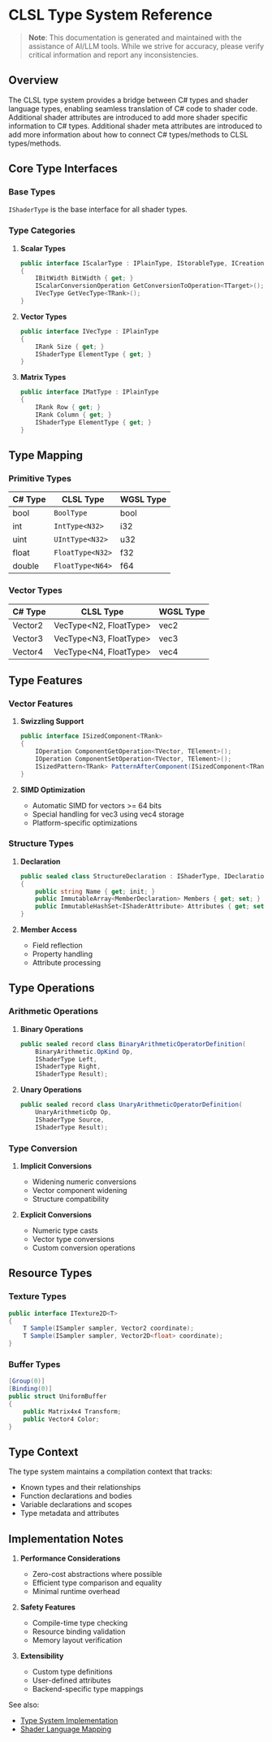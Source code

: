 # CLSL Type System Reference

> **Note**: This documentation is generated and maintained with the assistance of AI/LLM tools. While we strive for accuracy, please verify critical information and report any inconsistencies.

## Overview

The CLSL type system provides a bridge between C# types and shader language types,
enabling seamless translation of C# code to shader code.
Additional shader attributes are introduced to add more shader specific information to C# types.
Additional shader meta attributes are introduced to add more information about how to connect C# types/methods to CLSL types/methods.

## Core Type Interfaces

### Base Types

`IShaderType` is the base interface for all shader types.

### Type Categories

1. **Scalar Types**
   ```csharp
   public interface IScalarType : IPlainType, IStorableType, ICreationFixedFootprintType
   {
       IBitWidth BitWidth { get; }
       IScalarConversionOperation GetConversionToOperation<TTarget>();
       IVecType GetVecType<TRank>();
   }
   ```

2. **Vector Types**
   ```csharp
   public interface IVecType : IPlainType
   {
       IRank Size { get; }
       IShaderType ElementType { get; }
   }
   ```

3. **Matrix Types**
   ```csharp
   public interface IMatType : IPlainType
   {
       IRank Row { get; }
       IRank Column { get; }
       IShaderType ElementType { get; }
   }
   ```

## Type Mapping

### Primitive Types
| C# Type  | CLSL Type | WGSL Type |
|----------|-----------|------------|
| bool     | `BoolType`  | bool      |
| int      | `IntType<N32>`       | i32       |
| uint     | `UIntType<N32>`      | u32       |
| float    | `FloatType<N32>`      | f32       |
| double   | `FloatType<N64>`       | f64       |

### Vector Types
| C# Type     | CLSL Type            | WGSL Type |
|-------------|----------------------|------------|
| Vector2     | VecType<N2, FloatType<N32>>    | vec2<f32> |
| Vector3     | VecType<N3, FloatType<N32>>    | vec3<f32> |
| Vector4     | VecType<N4, FloatType<N32>>    | vec4<f32> |

## Type Features

### Vector Features

1. **Swizzling Support**
   ```csharp
   public interface ISizedComponent<TRank>
   {
       IOperation ComponentGetOperation<TVector, TElement>();
       IOperation ComponentSetOperation<TVector, TElement>();
       ISizedPattern<TRank> PatternAfterComponent(ISizedComponent<TRank> c);
   }
   ```

2. **SIMD Optimization**
   - Automatic SIMD for vectors >= 64 bits
   - Special handling for vec3 using vec4 storage
   - Platform-specific optimizations

### Structure Types

1. **Declaration**
   ```csharp
   public sealed class StructureDeclaration : IShaderType, IDeclaration
   {
       public string Name { get; init; }
       public ImmutableArray<MemberDeclaration> Members { get; set; }
       public ImmutableHashSet<IShaderAttribute> Attributes { get; set; }
   }
   ```

2. **Member Access**
   - Field reflection
   - Property handling
   - Attribute processing

## Type Operations

### Arithmetic Operations

1. **Binary Operations**
   ```csharp
   public sealed record class BinaryArithmeticOperatorDefinition(
       BinaryArithmetic.OpKind Op,
       IShaderType Left,
       IShaderType Right,
       IShaderType Result);
   ```

2. **Unary Operations**
   ```csharp
   public sealed record class UnaryArithmeticOperatorDefinition(
       UnaryArithmeticOp Op,
       IShaderType Source,
       IShaderType Result);
   ```

### Type Conversion

1. **Implicit Conversions**
   - Widening numeric conversions
   - Vector component widening
   - Structure compatibility

2. **Explicit Conversions**
   - Numeric type casts
   - Vector type conversions
   - Custom conversion operations

## Resource Types

### Texture Types
```csharp
public interface ITexture2D<T>
{
    T Sample(ISampler sampler, Vector2 coordinate);
    T Sample(ISampler sampler, Vector2D<float> coordinate);
}
```

### Buffer Types
```csharp
[Group(0)]
[Binding(0)]
public struct UniformBuffer
{
    public Matrix4x4 Transform;
    public Vector4 Color;
}
```

## Type Context

The type system maintains a compilation context that tracks:
- Known types and their relationships
- Function declarations and bodies
- Variable declarations and scopes
- Type metadata and attributes

## Implementation Notes

1. **Performance Considerations**
   - Zero-cost abstractions where possible
   - Efficient type comparison and equality
   - Minimal runtime overhead

2. **Safety Features**
   - Compile-time type checking
   - Resource binding validation
   - Memory layout verification

3. **Extensibility**
   - Custom type definitions
   - User-defined attributes
   - Backend-specific type mappings

See also:
- [Type System Implementation](./implementation.md#type-system-implementation)
- [Shader Language Mapping](./shader_mapping.md)
